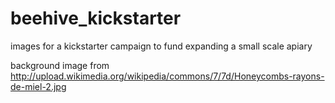 beehive_kickstarter
===================
images for a kickstarter campaign to fund expanding a small scale apiary

background image from http://upload.wikimedia.org/wikipedia/commons/7/7d/Honeycombs-rayons-de-miel-2.jpg
